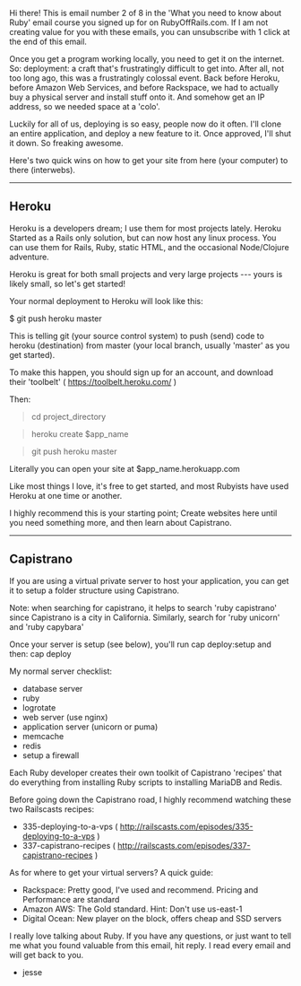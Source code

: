 Hi there! This is email number 2 of 8 in the 'What you need to
know about Ruby' email course you signed up for on
RubyOffRails.com. If I am not creating value for you with these
emails, you can unsubscribe with 1 click at the end of this
email.

Once you get a program working locally, you need to get it on the
internet. So: deployment: a craft that's frustratingly difficult
to get into. After all, not too long ago, this was a
frustratingly colossal event. Back before Heroku, before Amazon
Web Services, and before Rackspace, we had to actually buy a
physical server and install stuff onto it. And somehow get an IP
address, so we needed space at a 'colo'.

Luckily for all of us, deploying is so easy, people now do it
often. I'll clone an entire application, and deploy a new feature
to it. Once approved, I'll shut it down. So freaking awesome.

Here's two quick wins on how to get your site from here (your
computer) to there (interwebs).

------
Heroku
------

Heroku is a developers dream; I use them for most projects
lately. Heroku Started as a Rails only solution, but can now host
any linux process. You can use them for Rails, Ruby, static HTML,
and the occasional Node/Clojure adventure.

Heroku is great for both small projects and very large projects
--- yours is likely small, so let's get started!

Your normal deployment to Heroku will look like this:

$ git push heroku master

This is telling git (your source control system) to push (send)
code to heroku (destination) from master (your local branch,
usually 'master' as you get started).

To make this happen, you should sign up for an account, and
download their 'toolbelt' ( https://toolbelt.heroku.com/ )

Then:

> cd project_directory

> heroku create $app_name

> git push heroku master

Literally you can open your site at $app_name.herokuapp.com

Like most things I love, it's free to get started, and most
Rubyists have used Heroku at one time or another.

I highly recommend this is your starting point; Create websites
here until you need something more, and then learn about
Capistrano.

----------
Capistrano
----------

If you are using a virtual private server to host your
application, you can get it to setup a folder structure using
Capistrano.

Note: when searching for capistrano, it helps to search 'ruby
capistrano' since Capistrano is a city in California. Similarly,
search for 'ruby unicorn' and 'ruby capybara'

Once your server is setup (see below), you'll run cap
deploy:setup and then: cap deploy

My normal server checklist:

* database server
* ruby
* logrotate
* web server (use nginx)
* application server (unicorn or puma)
* memcache
* redis
* setup a firewall

Each Ruby developer creates their own toolkit of Capistrano
'recipes' that do everything from installing Ruby scripts to
installing MariaDB and Redis.

Before going down the Capistrano road, I highly recommend
watching these two Railscasts recipes:

* 335-deploying-to-a-vps ( http://railscasts.com/episodes/335-deploying-to-a-vps )
* 337-capistrano-recipes ( http://railscasts.com/episodes/337-capistrano-recipes )

As for where to get your virtual servers? A quick guide:

* Rackspace: Pretty good, I've used and recommend. Pricing and
Performance are standard
* Amazon AWS: The Gold standard. Hint: Don't use us-east-1
* Digital Ocean: New player on the block, offers cheap and SSD
servers

I really love talking about Ruby. If you have any questions, or
just want to tell me what you found valuable from this email, hit
reply. I read every email and will get back to you.

- jesse
